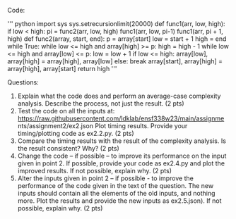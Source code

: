 Code:

''' python
import sys
sys.setrecursionlimit(20000)
def func1(arr, low, high):
if low < high:
pi = func2(arr, low, high)
func1(arr, low, pi-1)
func1(arr, pi + 1, high)
def func2(array, start, end):
p = array[start]
low = start + 1
high = end
while True:
while low <= high and array[high] >= p:
high = high - 1
while low <= high and array[low] <= p:
low = low + 1
if low <= high:
array[low], array[high] = array[high], array[low]
else:
break
array[start], array[high] = array[high], array[start]
return high
'''

Questions:
1. Explain what the code does and perform an average-case complexity analysis. Describe
the process, not just the result. (2 pts)
2. Test the code on all the inputs at:
https://raw.githubusercontent.com/ldklab/ensf338w23/main/assignme
nts/assignment2/ex2.json
Plot timing results. Provide your timing/plotting code as ex2.2.py. (2 pts)
3. Compare the timing results with the result of the complexity analysis. Is the result
consistent? Why? (2 pts)
4. Change the code – if possible – to improve its performance on the input given in point 2.
If possible, provide your code as ex2.4.py and plot the improved results. If not possible,
explain why. (2 pts)
5. Alter the inputs given in point 2 – if possible - to improve the performance of the code
given in the text of the question. The new inputs should contain all the elements of the
old inputs, and nothing more. Plot the results and provide the new inputs as ex2.5.json).
If not possible, explain why. (2 pts)
